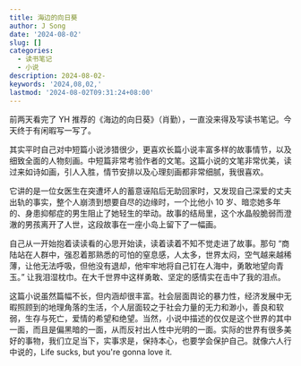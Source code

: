 ```yaml
---
title: 海边的向日葵
author: J Song
date: '2024-08-02'
slug: []
categories:
  - 读书笔记
  - 小说
description: 2024-08-02-
keywords: '2024,08,02,'
lastmod: '2024-08-02T09:31:24+08:00'
---
```


前两天看完了 YH 推荐的《海边的向日葵》（肖勤），一直没来得及写读书笔记。今天终于有闲暇写一写了。

其实平时自己对中短篇小说涉猎很少，更喜欢长篇小说丰富多样的故事情节，以及细致全面的人物刻画。中短篇非常考验作者的文笔。这篇小说的文笔非常优美，读过来如诗如画，引人入胜，情节安排以及心理刻画都非常细腻，我很喜欢。

它讲的是一位女医生在突遭坏人的蓄意诬陷后无助回家时，又发现自己深爱的丈夫出轨的事实，整个人崩溃到想要自尽的边缘时，一个比他小 10 岁、暗恋她多年的、身患抑郁症的男生阻止了她轻生的举动。故事的结局里，这个水晶般脆弱而澄澈的男孩离开了人世，这段故事在一座小岛上留下了一幅画。

自己从一开始抱着读读看的心思开始读，读着读着不知不觉走进了故事。那句 “商陆站在人群中，强忍着那熟悉的可怕的窒息感，人太多，世界太闷，空气越来越稀薄，让他无法呼吸，但他没有退却，他牢牢地将自己钉在人海中，勇敢地望向青玉。” 让我泪湿枕巾。在大千世界中这样勇敢、坚定的感情实在击中了我的泪点。

这篇小说虽然篇幅不长，但内涵却很丰富。社会层面舆论的暴力性，经济发展中无暇照顾到的地理角落的生活，个人层面较之于社会力量的无力和渺小，善良和软弱，生存与死亡，爱情的希望和绝望。当然，小说中描述的仅仅是这个世界的其中一面，而且是偏黑暗的一面，从而反衬出人性中光明的一面。实际的世界有很多美好的事物，我们立足当下，实事求是，保持本心，也要学会保护自己。就像六人行中说的，Life sucks, but you're gonna love it.
